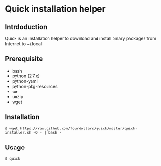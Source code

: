 # Quick installation helper

## Intrdoduction

Quick is an installation helper to download and install binary packages from Internet to ~/.local

## Prerequisite

* bash
* python (2.7.x)
* python-yaml
* python-pkg-resources
* tar
* unzip
* wget

## Installation

    $ wget https://raw.github.com/fourdollars/quick/master/quick-installer.sh -O - | bash -

## Usage

    $ quick
